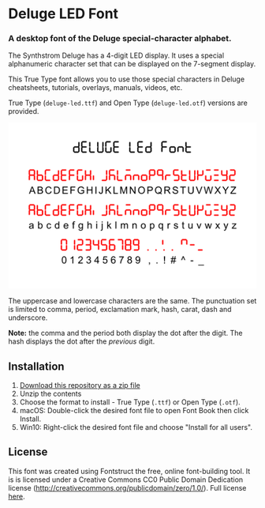 # Deluge LED Font

### A desktop font of the Deluge special-character alphabet.

The Synthstrom Deluge has a 4-digit LED display. It uses a special alphanumeric character set that can be displayed on the 7-segment display.

This True Type font allows you to use those special characters in Deluge cheatsheets, tutorials, overlays, manuals, videos, etc.

True Type (`deluge-led.ttf`) and Open Type (`deluge-led.otf`) versions are provided.

![](preview.png)

The uppercase and lowercase characters are the same. The punctuation set is limited to comma, period, exclamation mark, hash, carat, dash and underscore.

**Note:** the comma and the period both display the dot after the digit. The hash displays the dot after the *previous* digit.

## Installation

1. [Download this repository as a zip file](https://github.com/weavermedia/deluge-led-font/archive/refs/heads/main.zip)
2. Unzip the contents
3. Choose the format to install - True Type (`.ttf`) or Open Type (`.otf`).
4. macOS: Double-click the desired font file to open Font Book then click Install.
5. Win10: Right-click the desired font file and choose "Install for all users".

## License

This font was created using Fontstruct the free, online font-building tool. It is is licensed under a Creative Commons CC0 Public Domain Dedication license (http://creativecommons.org/publicdomain/zero/1.0/). Full license [here](license.txt).
